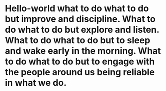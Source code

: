 # Hello-world what to do what to do but improve and discipline. What to do what to do but explore and listen. What to do what to do but to sleep and wake early in the morning. What to do what to do but to engage with the people around us being reliable in what we do. 
